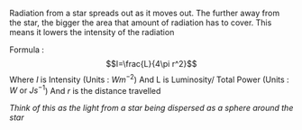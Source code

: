 Radiation from a star spreads out as it moves out.
The further away from the star, the bigger the area that amount of radiation has to cover.
This means it lowers the intensity of the radiation 

Formula :$$I=\frac{L}{4\pi r^2}$$Where $I$ is Intensity (Units : $Wm^{-2}$)
And L is Luminosity/ Total Power (Units : $W \text{ or } Js^{-1}$)
And $r$ is the distance travelled

*Think of this as the light from a star being dispersed as a sphere around the star*